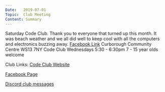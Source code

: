 ```yaml
---
Date:   2019-07-01
Topic:  Club Meeting
Content: Summary
---
```

Saturday Code Club. Thank you to everyone that turned up this month. It was beach weather and we all did well to keep cool with all the computers and electronics buzzing away.
[Facebook Link](https://www.facebook.com/1481985248595237/posts/2125982544195501/)
Curborough Community Centre
WS13 7NY
Code Club
Wednesdays 5:30 - 6:30pm
7 - 15 year olds welcome

Club Links:
[Code Club Website](https://lichfield-code-club.github.io/)

[Facebook Page](https://www.facebook.com/LichfieldCoders)

[Discord club messages](https://discord.gg/szz6xGK)
